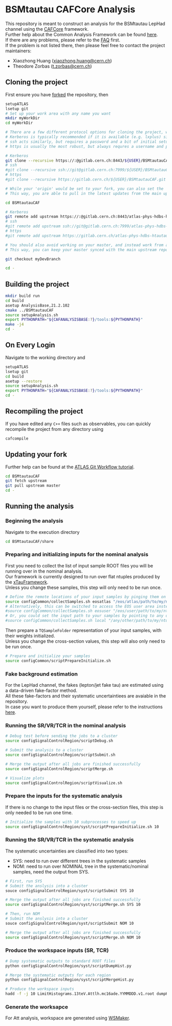 BSMtautau CAFCore Analysis
=========================

This repository is meant to construct an analysis for the BSMtautau LepHad channel using the [CAFCore](https://gitlab.cern.ch/atlas-caf/CAFCore) framework.  
Further help about the Common Analysis Framework can be found [here](http://atlas-caf.web.cern.ch).  
If there are any problems, please refer to the [FAQ](https://gitlab.cern.ch/atlas-phys-hdbs-htautau/BSMtautauCAF/blob/master/doc/FAQ.md) first.  
If the problem is not listed there, then please feel free to contact the project maintainers:  
- Xiaozhong Huang (xiaozhong.huang@cern.ch)
- Theodore Zorbas (t.zorbas@cern.ch)

Cloning the project
--------------------

First ensure you have [forked](https://gitlab.cern.ch/atlas-phys-hdbs-htautau/BSMtautauCAF/forks/new) the repository, then

```bash
setupATLAS
lsetup git
# Set up your work area with any name you want
mkdir myWorkDir
cd myWorkDir

# There are a few different protocol options for cloning the project, which are all provided at the top of the main page of the repository.
# Kerberos is typically recommended if it is available (e.g. lxplus) since it does not require a username or password when interacting with remote repositories.
# ssh acts similarly, but requires a password and a bit of initial setup
# https is usually the most robust, but always requres a username and password

# Kerberos
git clone --recursive https://:@gitlab.cern.ch:8443/${USER}/BSMtautauCAF.git
# ssh
#git clone --recursive ssh://git@gitlab.cern.ch:7999/${USER}/BSMtautauCAF.git
# https
#git clone --recursive https://gitlab.cern.ch/${USER}/BSMtautauCAF.git

# While your 'origin' would be set to your fork, you can also set the 'upstream' to the main repository.
# This way, you are able to pull in the latest updates from the main upstream repository to your fork

cd BSMtautauCAF

# Kerberos
git remote add upstream https://:@gitlab.cern.ch:8443/atlas-phys-hdbs-htautau/BSMtautauCAF.git
# ssh
#git remote add upstream ssh://git@gitlab.cern.ch:7999/atlas-phys-hdbs-htautau/BSMtautauCAF.git
# https
#git remote add upstream https://gitlab.cern.ch/atlas-phys-hdbs-htautau/BSMtautauCAF.git

# You should also avoid working on your master, and instead work from a development branch.
# This way, you can keep your master synced with the main upstream repository

git checkout myDevBranch

cd -
```

Building the project
---------------------

```bash
mkdir build run
cd build
asetup AnalysisBase,21.2.102
cmake ../BSMtautauCAF
source setupAnalysis.sh
export PYTHONPATH="${CAFANALYSISBASE:?}/tools:${PYTHONPATH}"
make -j4
cd -
```

On Every Login
--------------

Navigate to the working directory and

```bash
setupATLAS
lsetup git
cd build
asetup --restore
source setupAnalysis.sh
export PYTHONPATH="${CAFANALYSISBASE:?}/tools:${PYTHONPATH}"
cd -
```

Recompiling the project
-----------------------

If you have edited any `C++` files such as observables, you can quickly recompile the project from any directory using

```bash
cafcompile
```

Updating your fork
------------------

Further help can be found at the [ATLAS Git Workflow tutorial](https://atlassoftwaredocs.web.cern.ch/gittutorial/).

```bash
cd BSMtautauCAF
git fetch upstream
git pull upstream master
cd -
```

Running the analysis
--------------------

### Beginning the analysis
Navigate to the execution directory
```bash
cd BSMtautauCAF/share
```

### Preparing and initializing inputs for the nominal analysis
First you need to collect the list of input sample ROOT files you will be running over in the nominal analysis.  
Our framework is currently designed to run over flat ntuples produced by the [xTauFramework](https://gitlab.cern.ch/atlas-phys-hdbs-htautau/xTauFramework).  
Unless you change these samples, this step will only need to be run once.
```bash
# Define the remote locations of your input samples by pinging them on EOS through XRootD
source configCommon/collectSamples.sh eosatlas "/eos/atlas/path/to/my/ntuples/YYMMDD"
# Alternatively, this can be switched to access the EOS user area instead
#source configCommon/collectSamples.sh eosuser "/eos/user/path/to/my/ntuples/YYMMDD"
# Or, you could set the input path to your samples by pointing to any other local directory
#source configCommon/collectSamples.sh local "/any/other/path/to/my/ntuples/YYMMDD"
```

Then prepare a `TQSampleFolder` representation of your input samples, with their weights initialized.  
Unless you change the cross-section values, this step will also only need to be run once.
```bash
# Prepare and initialize your samples
source configCommon/scriptPrepareInitialize.sh
```

### Fake background estimation
For the LepHad channel, the fakes (lepton/jet fake tau) are estimated using a data-driven fake-factor method.  
All these fake-factors and their systematic uncertaintiees are avaiable in the repository.  
In case you want to produce them yourself, please refer to the instructions [here](https://gitlab.cern.ch/atlas-phys-hdbs-htautau/BSMtautauCAF/blob/master/doc/Fakes.md).

### Running the SR/VR/TCR in the nominal analysis
```bash
# Debug test before sending the jobs to a cluster
source configSignalControlRegion/scriptDebug.sh

# Submit the analysis to a cluster
source configSignalControlRegion/scriptSubmit.sh

# Merge the output after all jobs are finished successfully
source configSignalControlRegion/scriptMerge.sh

# Visualize plots
source configSignalControlRegion/scriptVisualize.sh 
```

### Prepare the inputs for the systematic analysis
If there is no change to the input files or the cross-section files, this step is only needed to be run one time.
```bash
# Initialize the samples with 10 subprocesses to speed up
source configSignalControlRegion/syst/scriptPrepareInitialize.sh 10
```

### Running the SR/VR/TCR in the systematic analysis
The systematic uncertainties are classified into two types:
- SYS: need to run over different trees in the systematic samples
- NOM: need to run over NOMINAL tree in the systematic/nominal samples, need the output from SYS.

```bash
# First, run SYS
# Submit the anslysis into a cluster
souce configSignalControlRegion/syst/scriptSubmit SYS 10

# Merge the output after all jobs are finished successfully
source configSignalControlRegion/syst/scriptMerge.sh SYS 10

# Then, run NOM
# Submit the anslysis into a cluster
souce configSignalControlRegion/syst/scriptSubmit NOM 10

# Merge the output after all jobs are finished successfully
source configSignalControlRegion/syst/scriptMerge.sh NOM 10
```

### Produce the workspace inputs (SR, TCR)

```bash
# Dump systematic outputs to standard ROOT files
python configSignalControlRegion/syst/scriptDumpHist.py

# Merge the systematic outputs for each region
python configSignalControlRegion/syst/scriptMergeHist.py

# Produce the workspace inputs
hadd -f -j 10 LimitHistograms.13teV.Attlh.mc16ade.YYMMDDD.v1.root dumpHist/c16ade_sr*.root dumpHist/c16ade_tcr*.root
```

### Generate the worksapce
For Att analysis, workspace are generated using [WSMaker](https://gitlab.cern.ch/atlas-phys-hdbs-htautau/WSMaker_Htautau).
